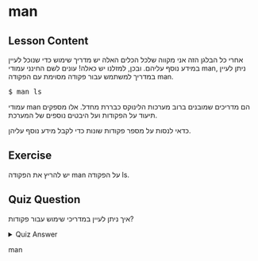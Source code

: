 # man

## Lesson Content

אחרי כל הבלגן הזה אני מקווה שלכל הכלים האלה יש מדריך שימוש כדי שנוכל לעיין במידע נוסף עליהם. ובכן, למזלנו יש כאלה! עונים לשם החינני עמודי man, ניתן לעיין במדריך למשתמש עבור פקודה מסוימת עם הפקודה man.

<pre>$ man ls</pre>

עמודי man הם מדריכים שמובנים ברוב מערכות הלינוקס כבררת מחדל. אלו מספקים תיעוד על הפקודות ועל היבטים נוספים של המערכת.

כדאי לנסות על מספר פקודות שונות כדי לקבל מידע נוסף עליהן.

## Exercise

יש להריץ את הפקודה man על הפקודה ls.

## Quiz Question

איך ניתן לעיין במדריכי שימוש עבור פקודות?

<details>
    <summary>Quiz Answer</summary>
</details>

man
